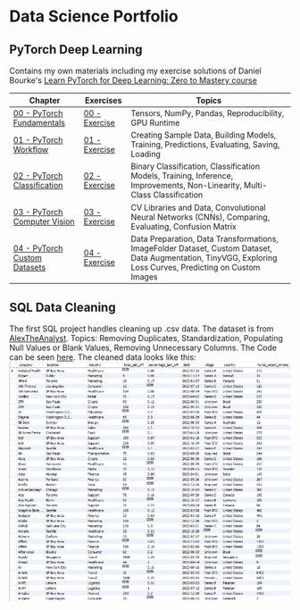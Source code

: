 # Data Science Portfolio
## PyTorch Deep Learning
Contains my own materials including my exercise solutions of Daniel Bourke's [Learn PyTorch for Deep Learning: Zero to Mastery course](https://github.com/mrdbourke/pytorch-deep-learning)

| Chapter  | Exercises | Topics |
| ------------- | ------------- | ------------- |
| [00 - PyTorch Fundamentals](markdowns/00_pytorch_fundamentals.md) | [00 - Exercise](markdowns/00_pytorch_fundamentals_exercises.md) | Tensors, NumPy, Pandas, Reproducibility, GPU Runtime
| [01 - PyTorch Workflow](markdowns/01_pytorch_workflow.md) | [01 - Exercise](markdowns/01_pytorch_workflow_exercises.md) | Creating Sample Data, Building Models, Training, Predictions, Evaluating, Saving, Loading
| [02 - PyTorch Classification](markdowns/02_pytorch_classification.md) | [02 - Exercise](markdowns/02_pytorch_classification_exercises.md) | Binary Classification, Classification Models, Training, Inference, Improvements, Non-Linearity, Multi-Class Classification
| [03 - PyTorch Computer Vision](markdowns/03_pytorch_computer_vision.md) | [03 - Exercise](markdowns/03_pytorch_computer_vision_exercises.md) | CV Libraries and Data, Convolutional Neural Networks (CNNs), Comparing, Evaluating, Confusion Matrix
| [04 - PyTorch Custom Datasets](markdowns/04_pytorch_custom_datasets.md) | [04 - Exercise](markdowns/04_pytorch_custom_datasets_exercises.md) | Data Preparation, Data Transformations, ImageFolder Dataset, Custom Dataset, Data Augmentation, TinyVGG, Exploring Loss Curves, Predicting on Custom Images

## SQL Data Cleaning
The first SQL project handles cleaning up .csv data. The dataset is from [AlexTheAnalyst](https://github.com/AlexTheAnalyst).
Topics: Removing Duplicates, Standardization, Populating Null Values or Blank Values, Removing Unnecessary Columns.
The Code can be seen [here](SQL_projects/Data_Cleaning.sql).
The cleaned data looks like this:
![screenshot](SQL_projects/cleaned_data.jpeg)

